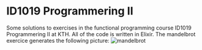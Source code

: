 # ID1019 Programmering II
Some solutions to exercises in the functional programming course ID1019 Programmering II at KTH. All of the code is written in Elixir. 
The mandelbrot exercice generates the following picture:
![mandelbrot](https://user-images.githubusercontent.com/101107398/157337022-d859d3b2-4725-46b9-afd4-5bf3437b37a7.PNG)

